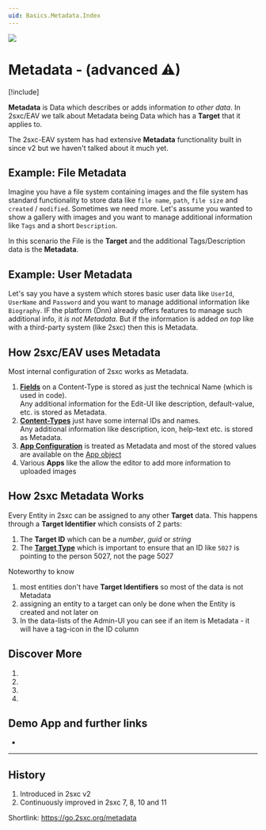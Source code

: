 ```yaml
---
uid: Basics.Metadata.Index
---
```


<img src="~/assets/features/metadata.svg" class="feature">

# Metadata - (advanced ⚠)

[!include[](~/pages/basics/stack/_shared-float-summary.md)]
<style>.context-box-summary .data-all { visibility: visible; } </style>

**Metadata** is Data which describes or adds information _to other data_.
In 2sxc/EAV we talk about Metadata being Data which has a **Target** that it applies to.

The 2sxc-EAV system has had extensive **Metadata** functionality built in since v2 but we haven't talked about it much yet.

## Example: File Metadata

Imagine you have a file system containing images and the file system has standard functionality to store data like `file name`, `path`, `file size` and `created` / `modified`.
Sometimes we need more.
Let's assume you wanted to show a gallery with images and you want to manage additional information like `Tags` and a short `Description`.

In this scenario the File is the **Target** and the additional Tags/Description data is the **Metadata**.

## Example: User Metadata

Let's say you have a system which stores basic user data like `UserId`, `UserName` and `Password` and you want to manage additional information like `Biography`.
IF the platform (Dnn) already offers features to manage such additional info, it _is not Metadata_. But if the information is added _on top_ like with a third-party system (like 2sxc) then this is Metadata.

## How 2sxc/EAV uses Metadata

Most internal configuration of 2sxc works as Metadata.

1. **[Fields](xref:Basics.Data.Fields.Index)** on a Content-Type is stored as just the technical Name (which is used in code).  
    Any additional information for the Edit-UI like description, default-value, etc. is stored as Metadata.
1. **[Content-Types](xref:Basics.Data.ContentTypes.Index)** just have some internal IDs and names.  
    Any additional information like description, icon, help-text etc. is stored as Metadata.
1. **[App Configuration](xref:Basics.App.Configuration)** is treated as Metadata
    and most of the stored values are available on the [App object](xref:NetCode.DynamicCode.Objects.App.Index)
1. Various **Apps** like the [](xref:App.FancyBoxGallery) allow the editor to add more information to uploaded images

## How 2sxc Metadata Works

Every Entity in 2sxc can be assigned to any other **Target** data. This happens through a **Target Identifier** which consists of 2 parts:

1. The **Target ID** which can be a _number_, _guid_ or _string_
1. The **[Target Type](xref:Basics.Metadata.TargetTypes)** which is important to ensure that an ID like `5027` is pointing to the person 5027, not the page 5027

Noteworthy to know

1. most entities don't have **Target Identifiers** so most of the data is not Metadata
1. assigning an entity to a target can only be done when the Entity is created and not later on
1. In the data-lists of the Admin-UI you can see if an item is Metadata - it will have a tag-icon in the ID column


## Discover More

1. [](xref:Basics.Metadata.Create)
1. [](xref:Basics.Metadata.Read)
1. [](xref:Basics.Metadata.TargetTypes)
1. [](xref:ToSic.Eav.Metadata)

## Demo App and further links

* [](xref:App.FancyBoxGallery)


---

## History

1. Introduced in 2sxc v2
1. Continuously improved in 2sxc 7, 8, 10 and 11

Shortlink: <https://go.2sxc.org/metadata>
